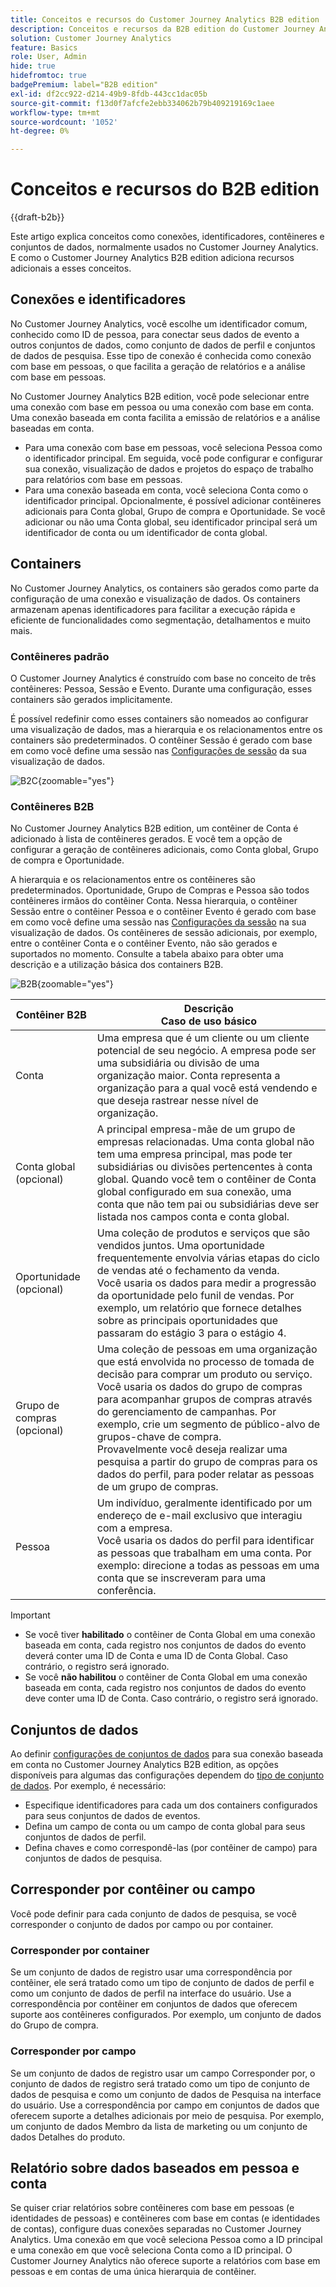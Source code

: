 ```yaml
---
title: Conceitos e recursos do Customer Journey Analytics B2B edition
description: Conceitos e recursos da B2B edition do Customer Journey Analytics.
solution: Customer Journey Analytics
feature: Basics
role: User, Admin
hide: true
hidefromtoc: true
badgePremium: label="B2B edition"
exl-id: df2cc922-d214-49b9-8fdb-443cc1dac05b
source-git-commit: f13d0f7afcfe2ebb334062b79b409219169c1aee
workflow-type: tm+mt
source-wordcount: '1052'
ht-degree: 0%

---
```


# Conceitos e recursos do B2B edition

{{draft-b2b}}

Este artigo explica conceitos como conexões, identificadores, contêineres e conjuntos de dados, normalmente usados no Customer Journey Analytics. E como o Customer Journey Analytics B2B edition adiciona recursos adicionais a esses conceitos.


## Conexões e identificadores

No Customer Journey Analytics, você escolhe um identificador comum, conhecido como ID de pessoa, para conectar seus dados de evento a outros conjuntos de dados, como conjunto de dados de perfil e conjuntos de dados de pesquisa. Esse tipo de conexão é conhecida como conexão com base em pessoas, o que facilita a geração de relatórios e a análise com base em pessoas.

No Customer Journey Analytics B2B edition, você pode selecionar entre uma conexão com base em pessoa ou uma conexão com base em conta. Uma conexão baseada em conta facilita a emissão de relatórios e a análise baseadas em conta.

* Para uma conexão com base em pessoas, você seleciona Pessoa como o identificador principal. Em seguida, você pode configurar e configurar sua conexão, visualização de dados e projetos do espaço de trabalho para relatórios com base em pessoas.
* Para uma conexão baseada em conta, você seleciona Conta como o identificador principal. Opcionalmente, é possível adicionar contêineres adicionais para Conta global, Grupo de compra e Oportunidade. Se você adicionar ou não uma Conta global, seu identificador principal será um identificador de conta ou um identificador de conta global.


## Containers

No Customer Journey Analytics, os containers são gerados como parte da configuração de uma conexão e visualização de dados. Os containers armazenam apenas identificadores para facilitar a execução rápida e eficiente de funcionalidades como segmentação, detalhamentos e muito mais.

### Contêineres padrão

O Customer Journey Analytics é construído com base no conceito de três contêineres: Pessoa, Sessão e Evento. Durante uma configuração, esses containers são gerados implicitamente.

É possível redefinir como esses containers são nomeados ao configurar uma visualização de dados, mas a hierarquia e os relacionamentos entre os containers são predeterminados. O contêiner Sessão é gerado com base em como você define uma sessão nas [Configurações de sessão](/help/data-views/session-settings.md) da sua visualização de dados.

![B2C](assets/b2c-containers.svg){zoomable="yes"}


### Contêineres B2B

No Customer Journey Analytics B2B edition, um contêiner de Conta é adicionado à lista de contêineres gerados. E você tem a opção de configurar a geração de contêineres adicionais, como Conta global, Grupo de compra e Oportunidade.

A hierarquia e os relacionamentos entre os contêineres são predeterminados. Oportunidade, Grupo de Compras e Pessoa são todos contêineres irmãos do contêiner Conta. Nessa hierarquia, o contêiner Sessão entre o contêiner Pessoa e o contêiner Evento é gerado com base em como você define uma sessão nas [Configurações da sessão](/help/data-views/session-settings.md) na sua visualização de dados. Os contêineres de sessão adicionais, por exemplo, entre o contêiner Conta e o contêiner Evento, não são gerados e suportados no momento. Consulte a tabela abaixo para obter uma descrição e a utilização básica dos containers B2B.

![B2B](assets/b2b-containers.svg){zoomable="yes"}

| Contêiner B2B | Descrição<br/>Caso de uso básico |
|---|---|
| Conta | Uma empresa que é um cliente ou um cliente potencial de seu negócio. A empresa pode ser uma subsidiária ou divisão de uma organização maior. Conta representa a organização para a qual você está vendendo e que deseja rastrear nesse nível de organização. |
| Conta global (opcional) | A principal empresa-mãe de um grupo de empresas relacionadas. Uma conta global não tem uma empresa principal, mas pode ter subsidiárias ou divisões pertencentes à conta global. Quando você tem o contêiner de Conta global configurado em sua conexão, uma conta que não tem pai ou subsidiárias deve ser listada nos campos conta e conta global. |
| Oportunidade (opcional) | Uma coleção de produtos e serviços que são vendidos juntos. Uma oportunidade frequentemente envolvia várias etapas do ciclo de vendas até o fechamento da venda.<br>Você usaria os dados para medir a progressão da oportunidade pelo funil de vendas. Por exemplo, um relatório que fornece detalhes sobre as principais oportunidades que passaram do estágio 3 para o estágio 4. |
| Grupo de compras (opcional) | Uma coleção de pessoas em uma organização que está envolvida no processo de tomada de decisão para comprar um produto ou serviço. <br/>Você usaria os dados do grupo de compras para acompanhar grupos de compras através do gerenciamento de campanhas. Por exemplo, crie um segmento de público-alvo de grupos-chave de compra.<br/> Provavelmente você deseja realizar uma pesquisa a partir do grupo de compras para os dados do perfil, para poder relatar as pessoas de um grupo de compras. |
| Pessoa | Um indivíduo, geralmente identificado por um endereço de e-mail exclusivo que interagiu com a empresa. <br/>Você usaria os dados do perfil para identificar as pessoas que trabalham em uma conta. Por exemplo: direcione a todas as pessoas em uma conta que se inscreveram para uma conferência. |

>[!IMPORTANT]
>
>* Se você tiver **habilitado** o contêiner de Conta Global em uma conexão baseada em conta, cada registro nos conjuntos de dados do evento deverá conter uma ID de Conta e uma ID de Conta Global. Caso contrário, o registro será ignorado.
>* Se você **não habilitou** o contêiner de Conta Global em uma conexão baseada em conta, cada registro nos conjuntos de dados do evento deve conter uma ID de Conta. Caso contrário, o registro será ignorado.

## Conjuntos de dados

Ao definir [configurações de conjuntos de dados](/help/connections/create-connection.md#dataset-settings) para sua conexão baseada em conta no Customer Journey Analytics B2B edition, as opções disponíveis para algumas das configurações dependem do [tipo de conjunto de dados](/help/connections/create-connection.md#dataset-types). Por exemplo, é necessário:

* Especifique identificadores para cada um dos containers configurados para seus conjuntos de dados de eventos.
* Defina um campo de conta ou um campo de conta global para seus conjuntos de dados de perfil.
* Defina chaves e como correspondê-las (por contêiner de campo) para conjuntos de dados de pesquisa.

## Corresponder por contêiner ou campo

Você pode definir para cada conjunto de dados de pesquisa, se você corresponder o conjunto de dados por campo ou por container.

### Corresponder por container

Se um conjunto de dados de registro usar uma correspondência por contêiner, ele será tratado como um tipo de conjunto de dados de perfil e como um conjunto de dados de perfil na interface do usuário. Use a correspondência por contêiner em conjuntos de dados que oferecem suporte aos contêineres configurados. Por exemplo, um conjunto de dados do Grupo de compra.

### Corresponder por campo

Se um conjunto de dados de registro usar um campo Corresponder por, o conjunto de dados de registro será tratado como um tipo de conjunto de dados de pesquisa e como um conjunto de dados de Pesquisa na interface do usuário. Use a correspondência por campo em conjuntos de dados que oferecem suporte a detalhes adicionais por meio de pesquisa. Por exemplo, um conjunto de dados Membro da lista de marketing ou um conjunto de dados Detalhes do produto.


## Relatório sobre dados baseados em pessoa e conta

Se quiser criar relatórios sobre contêineres com base em pessoas (e identidades de pessoas) e contêineres com base em contas (e identidades de contas), configure duas conexões separadas no Customer Journey Analytics. Uma conexão em que você seleciona Pessoa como a ID principal e uma conexão em que você seleciona Conta como a ID principal. O Customer Journey Analytics não oferece suporte a relatórios com base em pessoas e em contas de uma única hierarquia de contêiner.
